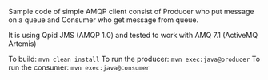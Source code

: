 Sample code of simple AMQP client consist of Producer who put message on a queue and Consumer who get message from queue.

It is using Qpid JMS (AMQP 1.0) and tested to work with AMQ 7.1 (ActiveMQ Artemis)

To build: `mvn clean install`
To run the producer: `mvn exec:java@producer`
To run the consumer: `mvn exec:java@consumer`
